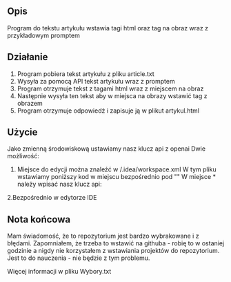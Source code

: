 ## Opis

Program do tekstu artykułu wstawia tagi html oraz tag na obraz wraz z przykładowym promptem


## Działanie

1. Program pobiera tekst artykułu z pliku article.txt
2. Wysyła za pomocą API tekst artykułu wraz z promptem
3. Program otrzymuje tekst z tagami html wraz z miejscem na obraz
4. Następnie wysyła ten tekst aby w miejsca na obrazy wstawić tag z obrazem
5. Program otrzymuje odpowiedź i zapisuje ją w plikut artykul.html


## Użycie

Jako zmienną środowiskową ustawiamy nasz klucz api z openai
Dwie możliwość:
1. Miejsce do edycji można znaleźć w /.idea/workspace.xml
W tym pliku wstawiamy poniższy kod w miejscu bezpośrednio pod "<env name="PYTHONUNBUFFERED" value="1"/>"
W miejsce * należy wpisać nasz klucz api:
<env name="OPENAI_API_KEY" value="*"/>
2.Bezpośrednio w edytorze IDE 


## Nota końcowa

Mam świadomość, że to repozytorium jest bardzo wybrakowane i z błędami. Zapomniałem, że trzeba to wstawić na githuba - robię to w ostaniej godzinie a nigdy nie korzystałem z wstawiania projektów do repozytorium. Jest to do nauczenia - nie będzie z tym problemu.

Więcej informacji w pliku Wybory.txt

